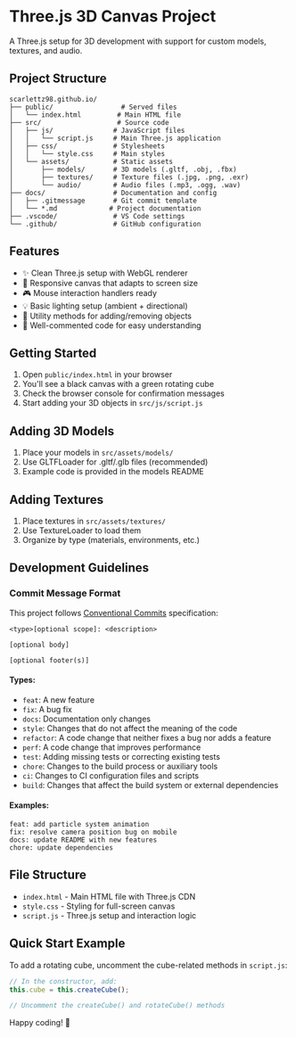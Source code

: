 # Three.js 3D Canvas Project

A Three.js setup for 3D development with support for custom models, textures, and audio.

## Project Structure

```
scarlettz98.github.io/
├── public/                 # Served files
│   └── index.html         # Main HTML file
├── src/                   # Source code
│   ├── js/               # JavaScript files
│   │   └── script.js     # Main Three.js application
│   ├── css/              # Stylesheets
│   │   └── style.css     # Main styles
│   └── assets/           # Static assets
│       ├── models/       # 3D models (.gltf, .obj, .fbx)
│       ├── textures/     # Texture files (.jpg, .png, .exr)
│       └── audio/        # Audio files (.mp3, .ogg, .wav)
├── docs/                 # Documentation and config
│   ├── .gitmessage       # Git commit template
│   └── *.md             # Project documentation
├── .vscode/              # VS Code settings
└── .github/              # GitHub configuration
```

## Features

- ✨ Clean Three.js setup with WebGL renderer
- 📱 Responsive canvas that adapts to screen size
- 🎮 Mouse interaction handlers ready
- 💡 Basic lighting setup (ambient + directional)
- 🔧 Utility methods for adding/removing objects
- 📝 Well-commented code for easy understanding

## Getting Started

1. Open `public/index.html` in your browser
2. You'll see a black canvas with a green rotating cube
3. Check the browser console for confirmation messages
4. Start adding your 3D objects in `src/js/script.js`

## Adding 3D Models

1. Place your models in `src/assets/models/`
2. Use GLTFLoader for .gltf/.glb files (recommended)
3. Example code is provided in the models README

## Adding Textures

1. Place textures in `src/assets/textures/`
2. Use TextureLoader to load them
3. Organize by type (materials, environments, etc.)

## Development Guidelines

### Commit Message Format

This project follows [Conventional Commits](https://www.conventionalcommits.org/) specification:

```
<type>[optional scope]: <description>

[optional body]

[optional footer(s)]
```

#### Types:
- `feat`: A new feature
- `fix`: A bug fix
- `docs`: Documentation only changes
- `style`: Changes that do not affect the meaning of the code
- `refactor`: A code change that neither fixes a bug nor adds a feature
- `perf`: A code change that improves performance
- `test`: Adding missing tests or correcting existing tests
- `chore`: Changes to the build process or auxiliary tools
- `ci`: Changes to CI configuration files and scripts
- `build`: Changes that affect the build system or external dependencies

#### Examples:
```
feat: add particle system animation
fix: resolve camera position bug on mobile
docs: update README with new features
chore: update dependencies
```

## File Structure

- `index.html` - Main HTML file with Three.js CDN
- `style.css` - Styling for full-screen canvas
- `script.js` - Three.js setup and interaction logic

## Quick Start Example

To add a rotating cube, uncomment the cube-related methods in `script.js`:

```javascript
// In the constructor, add:
this.cube = this.createCube();

// Uncomment the createCube() and rotateCube() methods
```

Happy coding! 🚀